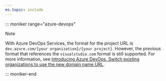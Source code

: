 ```yaml
---
ms.topic: include
---
```


::: moniker range="azure-devops"

> [!NOTE]
> With Azure DevOps Services, the format for the project URL is `dev.azure.com/{your organization}/{your project}`. However, the previous format that references the `visualstudio.com` format is still supported. For more information, see [Introducing Azure DevOps, Switch existing organizations to use the new domain name URL](https://aka.ms/new-domain).

::: moniker-end
